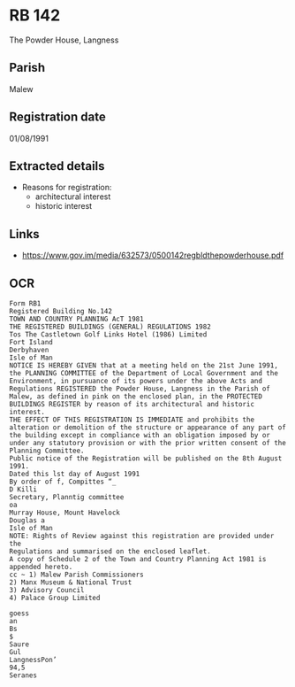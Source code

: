 # RB 142

The Powder House, Langness

## Parish
Malew

## Registration date
01/08/1991

## Extracted details
* Reasons for registration:
  - architectural interest
  - historic interest


## Links
- https://www.gov.im/media/632573/0500142regbldthepowderhouse.pdf

## OCR
```
Form RB1
Registered Building No.142
TOWN AND COUNTRY PLANNING AcT 1981
THE REGISTERED BUILDINGS (GENERAL) REGULATIONS 1982
Tos The Castletown Golf Links Hotel (1986) Limited
Fort Island
Derbyhaven
Isle of Man
NOTICE IS HEREBY GIVEN that at a meeting held on the 21st June 1991,
the PLANNING COMMITTEE of the Department of Local Government and the
Environment, in pursuance of its powers under the above Acts and
Regulations REGISTERED the Powder House, Langness in the Parish of
Malew, as defined in pink on the enclosed plan, in the PROTECTED
BUILDINGS REGISTER by reason of its architectural and historic
interest.
THE EFFECT OF THIS REGISTRATION IS IMMEDIATE and prohibits the
alteration or demolition of the structure or appearance of any part of
the building except in compliance with an obligation imposed by or
under any statutory provision or with the prior written consent of the
Planning Committee.
Public notice of the Registration will be published on the 8th August
1991.
Dated this lst day of August 1991
By order of f, Compittes “_
D Killi
Secretary, Planntig committee
oa
Murray House, Mount Havelock
Douglas a
Isle of Man
NOTE: Rights of Review against this registration are provided under the
Regulations and summarised on the enclosed leaflet.
A copy of Schedule 2 of the Town and Country Planning Act 1981 is
appended hereto.
cc ~ 1) Malew Parish Commissioners
2) Manx Museum & National Trust
3) Advisory Council
4) Palace Group Limited

goess
an
Bs
$
Saure
Gul
LangnessPon’
94,5
Seranes
```
